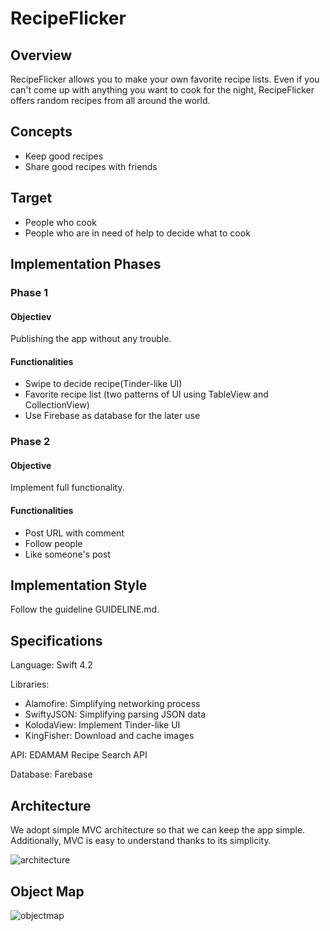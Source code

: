 # RecipeFlicker

## Overview
RecipeFlicker allows you to make your own favorite recipe lists. Even if you can't come up with anything you want to cook for the night, RecipeFlicker offers random recipes from all around the world.

## Concepts
- Keep good recipes
- Share good recipes with friends

## Target
- People who cook
- People who are in need of help to decide what to cook

## Implementation Phases
### Phase 1
#### Objectiev
Publishing the app without any trouble.
#### Functionalities
- Swipe to decide recipe(Tinder-like UI)
- Favorite recipe list (two patterns of UI using TableView and CollectionView)
- Use Firebase as database for the later use
### Phase 2
#### Objective
Implement full functionality.
#### Functionalities
- Post URL with comment
- Follow people
- Like someone's post

## Implementation Style
Follow the guideline GUIDELINE.md.

## Specifications
Language: Swift 4.2

Libraries: 

- Alamofire: Simplifying networking process
- SwiftyJSON: Simplifying parsing JSON data
- KolodaView: Implement Tinder-like UI
- KingFisher: Download and cache images

API: EDAMAM Recipe Search API

Database: Farebase

## Architecture
We adopt simple MVC architecture so that we can keep the app simple. Additionally, MVC is easy to understand thanks to its simplicity.

![architecture](https://user-images.githubusercontent.com/18434054/47101258-5e574780-d1ee-11e8-9ea9-5f6499c23f36.png)

## Object Map

![objectmap](https://user-images.githubusercontent.com/18434054/47105540-1a1d7480-d1f9-11e8-9993-5cb7b3980ed8.png)